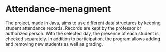 # Attendance-menagment
The project, made in Java, aims to use different data structures by keeping student attendance records. Records are kept by the professor or authorized person. With the selected day, the presence of each student is checked separately. In addition to participation, the program allows adding and removing new students as well as grading. 
